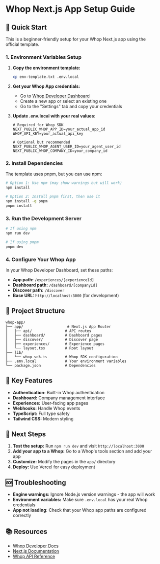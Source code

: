 # Whop Next.js App Setup Guide

## 🚀 Quick Start

This is a beginner-friendly setup for your Whop Next.js app using the official template.

### 1. Environment Variables Setup

1. **Copy the environment template:**
   ```bash
   cp env-template.txt .env.local
   ```

2. **Get your Whop App credentials:**
   - Go to [Whop Developer Dashboard](https://whop.com/dashboard/developer/)
   - Create a new app or select an existing one
   - Go to the "Settings" tab and copy your credentials

3. **Update .env.local with your real values:**
   ```env
   # Required for Whop SDK
   NEXT_PUBLIC_WHOP_APP_ID=your_actual_app_id
   WHOP_API_KEY=your_actual_api_key
   
   # Optional but recommended
   NEXT_PUBLIC_WHOP_AGENT_USER_ID=your_agent_user_id
   NEXT_PUBLIC_WHOP_COMPANY_ID=your_company_id
   ```

### 2. Install Dependencies

The template uses pnpm, but you can use npm:

```bash
# Option 1: Use npm (may show warnings but will work)
npm install

# Option 2: Install pnpm first, then use it
npm install -g pnpm
pnpm install
```

### 3. Run the Development Server

```bash
# If using npm
npm run dev

# If using pnpm
pnpm dev
```

### 4. Configure Your Whop App

In your Whop Developer Dashboard, set these paths:

- **App path:** `/experiences/[experienceId]`
- **Dashboard path:** `/dashboard/[companyId]`
- **Discover path:** `/discover`
- **Base URL:** `http://localhost:3000` (for development)

## 📁 Project Structure

```
whop-app/
├── app/                    # Next.js App Router
│   ├── api/               # API routes
│   ├── dashboard/         # Dashboard pages
│   ├── discover/          # Discover page
│   ├── experiences/       # Experience pages
│   └── layout.tsx         # Root layout
├── lib/
│   └── whop-sdk.ts        # Whop SDK configuration
├── .env.local             # Your environment variables
└── package.json           # Dependencies
```

## 🔧 Key Features

- **Authentication:** Built-in Whop authentication
- **Dashboard:** Company management interface
- **Experiences:** User-facing app pages
- **Webhooks:** Handle Whop events
- **TypeScript:** Full type safety
- **Tailwind CSS:** Modern styling

## 🎯 Next Steps

1. **Test the setup:** Run `npm run dev` and visit `http://localhost:3000`
2. **Add your app to a Whop:** Go to a Whop's tools section and add your app
3. **Customize:** Modify the pages in the `app/` directory
4. **Deploy:** Use Vercel for easy deployment

## 🆘 Troubleshooting

- **Engine warnings:** Ignore Node.js version warnings - the app will work
- **Environment variables:** Make sure `.env.local` has your real Whop credentials
- **App not loading:** Check that your Whop app paths are configured correctly

## 📚 Resources

- [Whop Developer Docs](https://dev.whop.com/)
- [Next.js Documentation](https://nextjs.org/docs)
- [Whop API Reference](https://dev.whop.com/api-reference)
